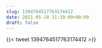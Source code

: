 ```yaml
---
slug: 1394764517763174412
date: 2021-05-18 21:19:09+00:00
draft: false
---
```


{{< tweet 1394764517763174412 >}}
